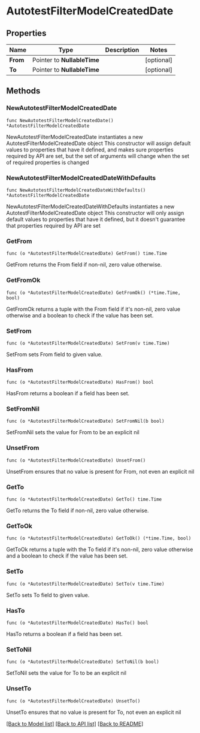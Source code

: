 # AutotestFilterModelCreatedDate

## Properties

Name | Type | Description | Notes
------------ | ------------- | ------------- | -------------
**From** | Pointer to **NullableTime** |  | [optional] 
**To** | Pointer to **NullableTime** |  | [optional] 

## Methods

### NewAutotestFilterModelCreatedDate

`func NewAutotestFilterModelCreatedDate() *AutotestFilterModelCreatedDate`

NewAutotestFilterModelCreatedDate instantiates a new AutotestFilterModelCreatedDate object
This constructor will assign default values to properties that have it defined,
and makes sure properties required by API are set, but the set of arguments
will change when the set of required properties is changed

### NewAutotestFilterModelCreatedDateWithDefaults

`func NewAutotestFilterModelCreatedDateWithDefaults() *AutotestFilterModelCreatedDate`

NewAutotestFilterModelCreatedDateWithDefaults instantiates a new AutotestFilterModelCreatedDate object
This constructor will only assign default values to properties that have it defined,
but it doesn't guarantee that properties required by API are set

### GetFrom

`func (o *AutotestFilterModelCreatedDate) GetFrom() time.Time`

GetFrom returns the From field if non-nil, zero value otherwise.

### GetFromOk

`func (o *AutotestFilterModelCreatedDate) GetFromOk() (*time.Time, bool)`

GetFromOk returns a tuple with the From field if it's non-nil, zero value otherwise
and a boolean to check if the value has been set.

### SetFrom

`func (o *AutotestFilterModelCreatedDate) SetFrom(v time.Time)`

SetFrom sets From field to given value.

### HasFrom

`func (o *AutotestFilterModelCreatedDate) HasFrom() bool`

HasFrom returns a boolean if a field has been set.

### SetFromNil

`func (o *AutotestFilterModelCreatedDate) SetFromNil(b bool)`

 SetFromNil sets the value for From to be an explicit nil

### UnsetFrom
`func (o *AutotestFilterModelCreatedDate) UnsetFrom()`

UnsetFrom ensures that no value is present for From, not even an explicit nil
### GetTo

`func (o *AutotestFilterModelCreatedDate) GetTo() time.Time`

GetTo returns the To field if non-nil, zero value otherwise.

### GetToOk

`func (o *AutotestFilterModelCreatedDate) GetToOk() (*time.Time, bool)`

GetToOk returns a tuple with the To field if it's non-nil, zero value otherwise
and a boolean to check if the value has been set.

### SetTo

`func (o *AutotestFilterModelCreatedDate) SetTo(v time.Time)`

SetTo sets To field to given value.

### HasTo

`func (o *AutotestFilterModelCreatedDate) HasTo() bool`

HasTo returns a boolean if a field has been set.

### SetToNil

`func (o *AutotestFilterModelCreatedDate) SetToNil(b bool)`

 SetToNil sets the value for To to be an explicit nil

### UnsetTo
`func (o *AutotestFilterModelCreatedDate) UnsetTo()`

UnsetTo ensures that no value is present for To, not even an explicit nil

[[Back to Model list]](../README.md#documentation-for-models) [[Back to API list]](../README.md#documentation-for-api-endpoints) [[Back to README]](../README.md)


